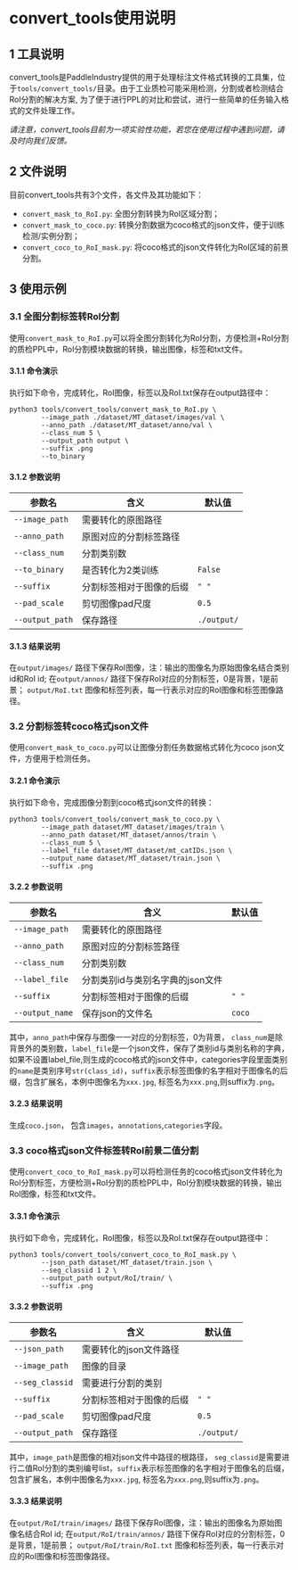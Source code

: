 # convert_tools使用说明

## 1 工具说明

convert_tools是PaddleIndustry提供的用于处理标注文件格式转换的工具集，位于`tools/convert_tools/`目录。由于工业质检可能采用检测，分割或者检测结合RoI分割的解决方案, 为了便于进行PPL的对比和尝试，进行一些简单的任务输入格式的文件处理工作。

*请注意，convert_tools目前为一项实验性功能，若您在使用过程中遇到问题，请及时向我们反馈。*

## 2 文件说明

目前convert_tools共有3个文件，各文件及其功能如下：

- `convert_mask_to_RoI.py`:       全图分割转换为RoI区域分割；
- `convert_mask_to_coco.py`:      转换分割数据为coco格式的json文件，便于训练检测/实例分割；
- `convert_coco_to_RoI_mask.py`:  将coco格式的json文件转化为RoI区域的前景分割。


## 3 使用示例

### 3.1 全图分割标签转RoI分割

使用`convert_mask_to_RoI.py`可以将全图分割转化为RoI分割，方便检测+RoI分割的质检PPL中，RoI分割模块数据的转换，输出图像，标签和txt文件。

#### 3.1.1 命令演示

执行如下命令，完成转化，RoI图像，标签以及RoI.txt保存在output路径中：

```
python3 tools/convert_tools/convert_mask_to_RoI.py \
        --image_path ./dataset/MT_dataset/images/val \
        --anno_path ./dataset/MT_dataset/anno/val \
        --class_num 5 \
        --output_path output \
        --suffix .png
        --to_binary
```

#### 3.1.2 参数说明


| 参数名          | 含义                                 | 默认值     |
| -------------  | ------------------------------------| --------- |
| `--image_path` |  需要转化的原图路径                    |           |
| `--anno_path`  |  原图对应的分割标签路径                 |           |
| `--class_num`  |  分割类别数                           |           |
| `--to_binary`  |  是否转化为2类训练                     | `False`   |
| `--suffix`     |  分割标签相对于图像的后缀               |  `" "`    |
| `--pad_scale`  |  剪切图像pad尺度                      |  `0.5`    |
| `--output_path`|  保存路径                             |`./output/`|



#### 3.1.3 结果说明

在`output/images/` 路径下保存RoI图像，注：输出的图像名为原始图像名结合类别id和RoI id;
在`output/annos/` 路径下保存RoI对应的分割标签，0是背景，1是前景；
`output/RoI.txt` 图像和标签列表，每一行表示对应的RoI图像和标签图像路径。

### 3.2 分割标签转coco格式json文件

使用`convert_mask_to_coco.py`可以让图像分割任务数据格式转化为coco json文件，方便用于检测任务。

#### 3.2.1 命令演示

执行如下命令，完成图像分割到coco格式json文件的转换：

```
python3 tools/convert_tools/convert_mask_to_coco.py \
        --image_path dataset/MT_dataset/images/train \
        --anno_path dataset/MT_dataset/annos/train \
        --class_num 5 \
        --label_file dataset/MT_dataset/mt_catIDs.json \
        --output_name dataset/MT_dataset/train.json \
        --suffix .png
```

#### 3.2.2 参数说明

| 参数名          | 含义                                 | 默认值     |
| -------------  | ------------------------------------| --------- |
| `--image_path` |  需要转化的原图路径                    |           |
| `--anno_path`  |  原图对应的分割标签路径                 |           |
| `--class_num`  |  分割类别数                           |           |
| `--label_file` |  分割类别id与类别名字典的json文件        |           |
| `--suffix`     |  分割标签相对于图像的后缀               |  `" "`    |
| `--output_name`|  保存json的文件名                     |  `coco`   |

其中，`anno_path`中保存与图像一一对应的分割标签，0为背景， `class_num`是除背景外的类别数，`label_file`是一个json文件，保存了类别id与类别名称的字典，如果不设置label_file,则生成的coco格式的json文件中，categories字段里面类别的`name`是类别序号`str(class_id)`，`suffix`表示标签图像的名字相对于图像名的后缀，包含扩展名，本例中图像名为`xxx.jpg`, 标签名为`xxx.png`,则suffix为`.png`。

#### 3.2.3 结果说明

生成`coco.json`， 包含`images`，`annotations`,`categories`字段。

### 3.3 coco格式json文件标签转RoI前景二值分割

使用`convert_coco_to_RoI_mask.py`可以将检测任务的coco格式json文件转化为RoI分割标签，方便检测+RoI分割的质检PPL中，RoI分割模块数据的转换，输出RoI图像，标签和txt文件。

#### 3.3.1 命令演示

执行如下命令，完成转化，RoI图像，标签以及RoI.txt保存在output路径中：

```
python3 tools/convert_tools/convert_coco_to_RoI_mask.py \
        --json_path dataset/MT_dataset/train.json \
        --seg_classid 1 2 \
        --output_path output/RoI/train/ \
        --suffix .png
```

#### 3.3.2 参数说明


| 参数名          | 含义                                 | 默认值     |
| -------------  | ------------------------------------| --------- |
| `--json_path`  |  需要转化的json文件路径                |           |
| `--image_path` |  图像的目录                           |           |
| `--seg_classid`|  需要进行分割的类别                    |           |
| `--suffix`     |  分割标签相对于图像的后缀               |  `" "`    |
| `--pad_scale`  |  剪切图像pad尺度                      |  `0.5`    |
| `--output_path`|  保存路径                             |`./output/`|

其中，`image_path`是图像的相对json文件中路径的根路径， `seg_classid`是需要进行二值RoI分割的类别编号list，`suffix`表示标签图像的名字相对于图像名的后缀，包含扩展名，本例中图像名为`xxx.jpg`, 标签名为`xxx.png`,则suffix为`.png`。

#### 3.3.3 结果说明

在`output/RoI/train/images/` 路径下保存RoI图像，注：输出的图像名为原始图像名结合RoI id;
在`output/RoI/train/annos/` 路径下保存RoI对应的分割标签，0是背景，1是前景；
`output/RoI/train/RoI.txt` 图像和标签列表，每一行表示对应的RoI图像和标签图像路径。
